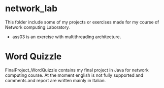 # network_lab
This folder include some of my projects or exercises made for my course of Network computing Laboratory.

- ass03 is an exercise with multithreading architecture.

# Word Quizzle
FinalProject_WordQuizzle contains my final project in Java for network computing course. 
At the moment english is not fully supported and comments and report are written mainly in Italian.
